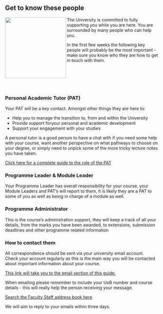<h2><i class="fa fa-users"></i> Get to know these people</h2>
<img src="images/survival_tip1.png" width="200px" height="200px" align="left" />
The University is committed to fully supporting you while you are here.  You are surrounded by many people who can help you.

In the first few weeks the following key people will probably be the most important - make sure you know who they are how to get in touch with them.


<br> </br>
<br> </br>

<h3><i class="fa fa-user-md"></i> Personal Academic Tutor (PAT)</h3>
Your PAT will be a key contact.
Amongst other things they are here to:
<p />
<ul>
<li> Help you to manage the transition to, from and within the University</li>
<li> Provide support foryour personal and academic development</li>
<li> Support your engagement with your studies</li>
</ul>

A personal tutor is a good person to have a chat with if you need some help with your course, want another perspective on what pathways to choose on your degree, or simply need to unpick some of the more tricky lecture notes you have taken.

<a href="http://www.bradford.ac.uk/educational-development/media/academicdevelopment/studentengagement/documents/PAT-student-guide-2013-update.pdf" target="_blank"> Click here for a complete guide to the role of the PAT</a>


<h3><i class="fa fa-user"></i>  Programme Leader & Module Leader</h3>
Your Programme Leader has overall responsibility for your course, your Module Leaders and PAT’s will report to them, it is likely they are a PAT to some of you as well as being in charge of a module as well.

<h3><i class="fa fa-user"></i>  Programme Administrator</h3>
This is the course’s administration support, they will keep a track of all your details, from the marks you have been awarded, to extensions, submission deadlines and other programme related information
<h3><i class="fa fa-inbox"></i>  How to contact them</h3>

All correspondence should be sent via your university email account.  
Check your account regularly as this is the main way you will be contacted about important information about your course. 
 
<a href="technology.html" target="_blank">This link will take you to the email section of this guide.</a>  

When emailing please remember to include your UoB number and course details - this will really help the person receiving your message.

<a href="http://www.bradford.ac.uk/health/our-staff/" target="_blank">Search the Faculty Staff address book here</a>

We will aim to reply to your emails within three days.

